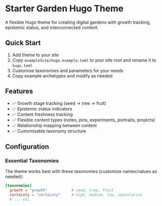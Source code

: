 # Starter Garden Hugo Theme

A flexible Hugo theme for creating digital gardens with growth tracking, epistemic status, and interconnected content.

## Quick Start

1. Add theme to your site
2. Copy `exampleSite/hugo.example.toml` to your site root and rename it to `hugo.toml`
3. Customise taxonomies and parameters for your needs
4. Copy example archetypes and modify as needed

## Features

- ✅ Growth stage tracking (seed → tree → fruit)
- ✅ Epistemic status indicators
- ✅ Content freshness tracking
- ✅ Flexible content types (notes, pins, experiments, portraits, projects)
- ✅ Relationship mapping between content
- ✅ Customisable taxonomy structure

## Configuration

### Essential Taxonomies
The theme works best with these taxonomies (customize names/values as needed):

```toml
[taxonomies]
  growth = "growth"           # seed, tree, fruit
  certainty = "certainty"     # high, medium, low, speculative
  # ... etc
```
